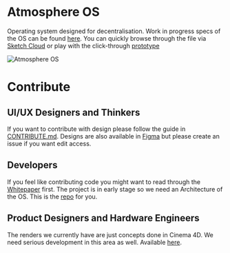 # Atmosphere OS

Operating system designed for decentralisation. Work in progress specs of the OS can be found [here](https://github.com/Embrace-clarity/atmosphere-os). You can quickly browse through the file via [Sketch Cloud](https://sketch.cloud/s/yyV38) or play with the click-through [prototype](https://sketch.cloud/s/yyV38/DPrmVy4/play)

![Atmosphere OS](https://raw.githubusercontent.com/Embrace-clarity/atmosphere-os-ui/master/Assets/Header.png)

# Contribute

## UI/UX Designers and Thinkers
If you want to contribute with design please follow the guide in [CONTRIBUTE.md](https://github.com/Embrace-clarity/atmosphere-os-ui/tree/master/CONTRIBUTE.md). Designs are also available in [Figma](https://www.figma.com/file/fcWzLIlEwj8EqGplXKiIp310/Atmosphere-OS-v2?node-id=107%3A0) but please create an issue if you want edit access.

## Developers
If you feel like contributing code you might want to read through the [Whitepaper](https://github.com/Embrace-clarity/clarity-whitepaper) first. The project is in early stage so we need an Architecture of the OS. This is the [repo](https://github.com/Embrace-clarity/atmosphere-os) for you.

## Product Designers and Hardware Engineers
The renders we currently have are just concepts done in Cinema 4D. We need serious development in this area as well. Available [here](https://github.com/Embrace-clarity/clarity-device).
